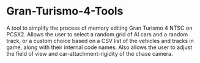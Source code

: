# Gran-Turismo-4-Tools
A tool to simplify the process of memory editing Gran Turismo 4 NTSC on PCSX2. Allows the user to select a random grid of AI cars and a random track, or a custom choice based on a CSV list of the vehicles and tracks in game, along with their internal code names. Also allows the user to adjust the field of view and car-attachment-rigidity of the chase camera.
